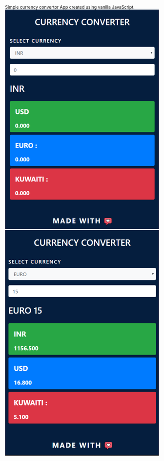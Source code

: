 

Simple currency convertor App created using vanilla JavaScript.
<img src="./Screenshot (6).png">
<img src="./Screenshot (7).png">